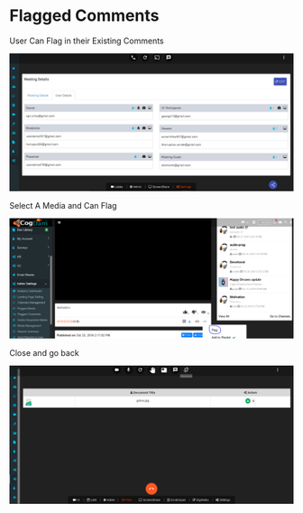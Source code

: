 # Flagged Comments

User Can Flag in their Existing Comments

![](../.gitbook/assets/image%20%2846%29.png)

Select A Media and Can Flag

![](../.gitbook/assets/image%20%28206%29.png)

Close and go back

![](../.gitbook/assets/image%20%28201%29.png)



